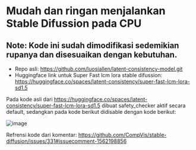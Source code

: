 # Mudah dan ringan menjalankan Stable Difussion pada CPU

## Note: Kode ini sudah dimodifikasi sedemikian rupanya dan disesuaikan dengan kebutuhan.

- Repo asli: https://github.com/luosiallen/latent-consistency-model.git 
- Huggingface link untuk Super Fast lcm lora stable difussion: https://huggingface.co/spaces/latent-consistency/super-fast-lcm-lora-sd1.5

Pada kode asli dari https://huggingface.co/spaces/latent-consistency/super-fast-lcm-lora-sd1.5 dibuat safety_checker aktif secara default, sedangkan pada kode berikut didisable dengan kode berikut:

![image](https://github.com/Wayan123/easy-lcm-lora-stable-difussion-lightweight/assets/17795544/14f959cf-f5b0-468d-8ec8-b4cd4c67fd1f)

Refrensi kode dari komentar: https://github.com/CompVis/stable-diffusion/issues/331#issuecomment-1562198856

